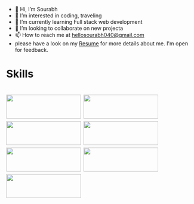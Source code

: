 - 👋 Hi, I’m Sourabh
- 👀 I’m interested in coding, traveling
- 🌱 I’m currently learning Full stack web development
- 💞️ I’m looking to collaborate on new projecta
- 📫 How to reach me at hellosourabh040@gmail.com
- please have a look on my <a href="https://drive.google.com/file/d/1rD7yealy0cyey-qmSCUcZWbBG2nsrU-W/view?usp=sharing"> Resume</a> for more details about me. I'm open for feedback.

<h1>Skills<h1/>

  <img  src= "https://cdn.svgporn.com/logos/html-5.svg"  style="width: 200px; height: 64px;" />
<img src= "https://cdn.svgporn.com/logos/css-3.svg"  style="width: 200px; height: 64px;"/>
  <img src= "https://cdn.svgporn.com/logos/javascript.svg"  style="width: 200px; height: 64px;"/>
  <img src= "https://cdn.svgporn.com/logos/react.svg"  style="width: 200px; height: 64px;"/>
  <img src= "https://cdn.svgporn.com/logos/redux.svg"  style="width: 200px; height: 64px;"/>
  <img src= "https://cdn.svgporn.com/logos/nodejs.svg"  style="width: 200px; height: 64px;"/>
  <img src= "https://cdn.svgporn.com/logos/express.svg" style="width: 200px; height: 64px;"/>

  




<!---
sour7/sour7 is a ✨ special ✨ repository because its `README.md` (this file) appears on your GitHub profile.
You can click the Preview link to take a look at your changes.
--->
